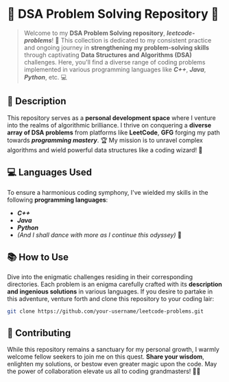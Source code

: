 # 🌟 DSA Problem Solving Repository 🚀

> Welcome to my **DSA Problem Solving repository**, ***leetcode-problems***! 🌟 This collection is dedicated to my consistent practice and ongoing journey in **strengthening my problem-solving skills** through captivating **Data Structures and Algorithms (DSA)** challenges. Here, you'll find a diverse range of coding problems implemented in various programming languages like ***C++***, ***Java***, ***Python***, etc. 💻

## 📜 Description

This repository serves as a **personal development space** where I venture into the realms of algorithmic brilliance. I thrive on conquering a **diverse array of DSA problems** from platforms like **LeetCode**, **GFG** forging my path towards ***programming mastery***. 🏆 My mission is to unravel complex algorithms and wield powerful data structures like a coding wizard! 🧙

## 💻 Languages Used

To ensure a harmonious coding symphony, I've wielded my skills in the following **programming languages**:

- ***C++***
- ***Java***
- ***Python***
- *(And I shall dance with more as I continue this odyssey)* 🕺

## 📚 How to Use

Dive into the enigmatic challenges residing in their corresponding directories. Each problem is an enigma carefully crafted with its **description and ingenious solutions** in various languages. If you desire to partake in this adventure, venture forth and clone this repository to your coding lair:

```bash
git clone https://github.com/your-username/leetcode-problems.git
```

## 🤝 Contributing

While this repository remains a sanctuary for my personal growth, I warmly welcome fellow seekers to join me on this quest. **Share your wisdom**, enlighten my solutions, or bestow even greater magic upon the code. May the power of collaboration elevate us all to coding grandmasters! 🧙‍♂️
